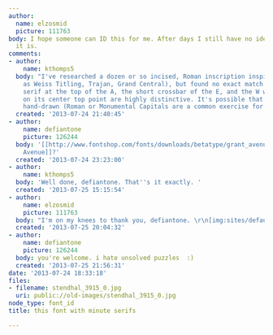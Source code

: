 ```yaml
---
author:
  name: elzosmid
  picture: 111763
body: I hope someone can ID this for me. After days I still have no idea what font
  it is.
comments:
- author:
    name: kthomps5
  body: "I've researched a dozen or so incised, Roman inscription inspired fonts (such
    as Weiss Titling, Trajan, Grand Central), but found no exact match.\r\n\r\nThe
    serif at the top of the A, the short crossbar of the E, and the W without a serif
    on its center top point are highly distinctive. It's possible that the type was
    hand-drawn (Roman or Monumental Capitals are a common exercise for calligraphers)."
  created: '2013-07-24 21:40:45'
- author:
    name: defiantone
    picture: 126244
  body: '[[http://www.fontshop.com/fonts/downloads/betatype/grant_avenue_complete_ot/ot_ps|Grant
    Avenue]]?'
  created: '2013-07-24 23:23:00'
- author:
    name: kthomps5
  body: 'Well done, defiantone. That''s it exactly. '
  created: '2013-07-25 15:15:54'
- author:
    name: elzosmid
    picture: 111763
  body: "I'm on my knees to thank you, defiantone. \r\n[img:sites/default/files/old-images/thank-you-0735-cartoon_6499.png]"
  created: '2013-07-25 20:04:32'
- author:
    name: defiantone
    picture: 126244
  body: you're welcome. i hate unsolved puzzles  :)
  created: '2013-07-25 21:56:31'
date: '2013-07-24 18:33:18'
files:
- filename: stendhal_3915_0.jpg
  uri: public://old-images/stendhal_3915_0.jpg
node_type: font_id
title: this font with minute serifs

---
```

